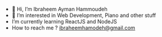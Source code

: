 - 👋 Hi, I’m Ibraheem Ayman Hammoudeh
- 👀 I’m interested in Web Development, Piano and other stuff
-  I’m currently learning ReactJS and NodeJS
-  How to reach me ? ibraheemhamodeh@gmail.com

<!---
ft7e/ft7e is a ✨ special ✨ repository because its `README.md` (this file) appears on your GitHub profile.
You can click the Preview link to take a look at your changes.
--->
